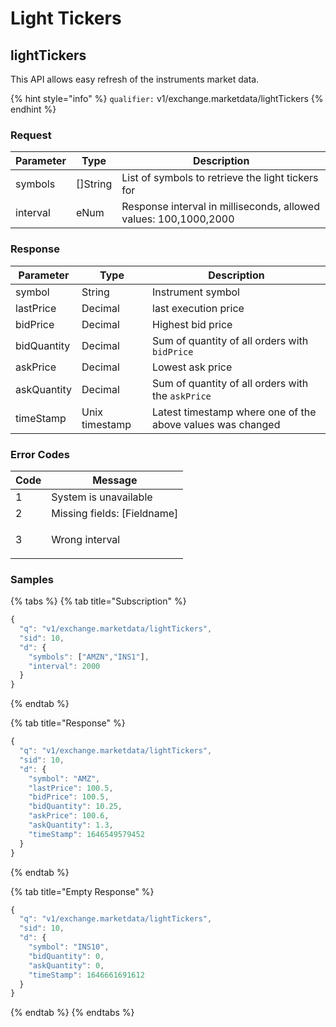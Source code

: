 # Light Tickers

## lightTickers

This API allows easy refresh of the instruments market data.

{% hint style="info" %}
`qualifier:` v1/exchange.marketdata/lightTickers
{% endhint %}

### **Request**

| Parameter | Type      | Description                                                      |
| --------- | --------- | ---------------------------------------------------------------- |
| symbols   | \[]String | List of symbols to retrieve the light tickers for                |
| interval  | eNum      | Response interval in milliseconds, allowed values: 100,1000,2000 |

### **Response**

| Parameter   | Type           | Description                                                 |
| ----------- | -------------- | ----------------------------------------------------------- |
| symbol      | String         | Instrument symbol                                           |
| lastPrice   | Decimal        | last execution price                                        |
| bidPrice    | Decimal        | Highest bid price                                           |
| bidQuantity | Decimal        | Sum of quantity of all orders with `bidPrice`               |
| askPrice    | Decimal        | Lowest ask price                                            |
| askQuantity | Decimal        | Sum of quantity of all orders with the `askPrice`           |
| timeStamp   | Unix timestamp | Latest timestamp where one of the above values was changed  |

### **Error Codes**

| Code | Message                                          |
| ---- | ------------------------------------------------ |
| 1    | System is unavailable                            |
| 2    | Missing fields: \[Fieldname]                     |
| 3    | <p>Wrong interval |<br>Wrong symbol [symbol]</p> |

### **Samples**

{% tabs %}
{% tab title="Subscription" %}
```javascript
{
  "q": "v1/exchange.marketdata/lightTickers",
  "sid": 10,
  "d": {
    "symbols": ["AMZN","INS1"],
    "interval": 2000
  }
}
```
{% endtab %}

{% tab title="Response" %}
```javascript
{
  "q": "v1/exchange.marketdata/lightTickers",
  "sid": 10,
  "d": {
    "symbol": "AMZ",
    "lastPrice": 100.5,
    "bidPrice": 100.5,
    "bidQuantity": 10.25,
    "askPrice": 100.6,
    "askQuantity": 1.3,
    "timeStamp": 1646549579452
  }
}
```
{% endtab %}

{% tab title="Empty Response" %}
```javascript
{
  "q": "v1/exchange.marketdata/lightTickers",
  "sid": 10,
  "d": {
    "symbol": "INS10",
    "bidQuantity": 0,
    "askQuantity": 0,
    "timeStamp": 1646661691612
  }
}
```
{% endtab %}
{% endtabs %}
